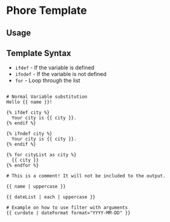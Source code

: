 

# Phore Template


## Usage


## Template Syntax

- `ifdef` - If the variable is defined
- `ifndef` - If the variable is not defined
- `for` - Loop through the list

```text

# Normal Variable substitution
Hello {{ name }}!

{% ifdef city %}
  Your city is {{ city }}.
{% endif %}

{% ifndef city %}
  Your city is {{ city }}.
{% endif %}

{% for cityList as city %}
  {{ city }}
{% endfor %}

# This is a comment! It will not be included to the output.

{{ name | uppercase }}

{{ dateList | each | uppercase }}

# Example on how to use filter with arguments
{{ curdate | dateFormat format="YYYY-MM-DD" }}

```
